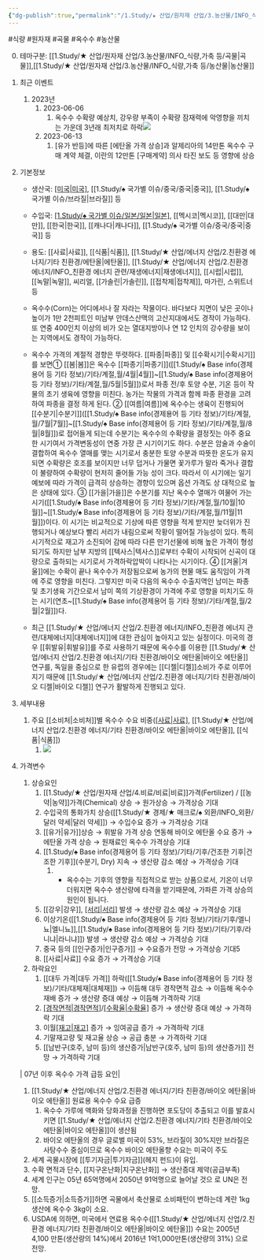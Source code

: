 ```yaml
---
{"dg-publish":true,"permalink":"/1.Study/★ 산업/원자재 산업/3.농산물/INFO_식량,가축 등/옥수수/","created":"2024-11-20T21:02:28.931+09:00","updated":"2025-06-26T15:34:14.292+09:00"}
---
```


#식량 #원자재 #곡물 #옥수수 #농산물 

0. 테마구분: [[1.Study/★ 산업/원자재 산업/3.농산물/INFO_식량,가축 등/곡물\|곡물]],[[1.Study/★ 산업/원자재 산업/3.농산물/INFO_식량,가축 등/농산물\|농산물]]

1. 최근 이벤트
	1. 2023년 
		1. 2023-06-06
			1. 옥수수 수확량 예상치, 강우량 부족이 수확량 잠재력에 악영향을 끼치는 가운데 3년래 최저치로 하락![](https://i.imgur.com/8z8pdrC.png)
		2. 2023-06-13
			1. [유가 반등]에 따른 [에탄올 가격 상승]과 알제리아의 14만톤 옥수수 구매 계약  체결, 이란의 12만톤 [구매계약] 의사 타진 보도 등 영향에 상승


1. 기본정보

	- 생산국: [[미국\|미국]](63%), [[1.Study/♠ 국가별 이슈/중국/중국\|중국]], [[1.Study/♠ 국가별 이슈/브라질\|브라질]] 등
	- 수입국: [[1.Study/♠ 국가별 이슈/일본/일본\|일본]](20%), [[멕시코\|멕시코]], [[대만\|대만]], [[한국\|한국]], [[캐나다\|캐나다]], [[1.Study/♠ 국가별 이슈/중국/중국\|중국]] 등
	- 용도: [[사료\|사료]], [[식품\|식품]], [[1.Study/★ 산업/에너지 산업/2.친환경 에너지/기타 친환경/에탄올\|에탄올]], [[1.Study/★ 산업/에너지 산업/2.친환경 에너지/INFO_친환경 에너지 관련/재생에너지\|재생에너지]], [[시럽\|시럽]], [[녹말\|녹말]], 씨리얼, [[가솔린\|가솔린]], [[접착제\|접착제]], 마가린, 스위트너 등

	- 옥수수(Corn)는 어디에서나 잘 자라는 작물이다. 바다보다 지면이 낮은 곳이나 높이가 1만 2천피트인 미남부 안데스산맥의 고산지대에서도 경작이 가능하다. 또 연중 400인치 이상의 비가 오는 열대지방이나 연 12 인치의 강수량을 보이는 지역에서도 경작이 가능하다. 
	- 옥수수 가격의 계절적 경향은 뚜렷하다. [[파종\|파종]] 및 [[수확시기\|수확시기]]를 보면① [[봄\|봄]]은 옥수수 [[파종기\|파종기]]([[1.Study/♠ Base info(경제용어 등 기타 정보)/기타/계절,월/4월\|4월]]~[[1.Study/♠ Base info(경제용어 등 기타 정보)/기타/계절,월/5월\|5월]])로서 파종 전/후 토양 수분, 기온 등이 작물의 초기 생육에 영향을 미친다. 농가는 작물의 가격과 함께 파종 환경을 고려하여 파종을 결정 하게 된다. ② [[여름\|여름]]에 옥수수는 생육이 진행되어 [[수분기\|수분기]]([[1.Study/♠ Base info(경제용어 등 기타 정보)/기타/계절,월/7월\|7월]]~[[1.Study/♠ Base info(경제용어 등 기타 정보)/기타/계절,월/8월\|8월]])로 접어들게 되는데 수분기는 옥수수의 수확량을 결정짓는 아주 중요한 시기여서 가격변동성이 연중 가장 큰 시기이기도 하다. 수분은 암술과 수술이 결합하여 옥수수 열매를 맺는 시기로서 충분한 토양 수분과 따뜻한 온도가 유지되면 수확량은 호조를 보이지만 너무 덥거나 가물면 꽃가루가 말라 죽거나 결합이 불량하여 수확량이 현저히 줄어들 가능 성이 크다. 따라서 이 시기에는 일기예보에 따라 가격이 급격히 상승하는 경향이 있으며 옵션 가격도 상 대적으로 높은 상태에 있다. ③ [[가을\|가을]]은 수분기를 지난 옥수수 열매가 여물어 가는 시기([[1.Study/♠ Base info(경제용어 등 기타 정보)/기타/계절,월/10월\|10월]]~[[1.Study/♠ Base info(경제용어 등 기타 정보)/기타/계절,월/11월\|11월]])이다. 이 시기는 비교적으로 기상에 따른 영향을 적게 받지만 늦더위가 진행되거나 예상보다 빨리 서리가 내림으로써 작황이 떨어질 가능성이 있다. 특히 시기적으로 재고가 소진되어 감에 따라 다른 만기선물에 비해 높은 가격이 형성되기도 하지만 남부 지방의 [[텍사스\|텍사스]]로부터 수확이 시작되어 신곡이 대량으로 출하되는 시기로서 가격하락압박이 나타나는 시기이다. ④ [[겨울\|겨울]]에는 수확이 끝나 옥수수가 저장됨으로써 농가의 현물 매도 움직임이 가격에 주로 영향을 미친다. 그렇지만 미국 다음의 옥수수 수출지역인 남미는 파종 및 초기생육 기간으로서 남미 쪽의 기상환경이 가격에 주로 영향을 미치기도 하는 시기(연초~[[1.Study/♠ Base info(경제용어 등 기타 정보)/기타/계절,월/2월\|2월]])다. 
	- 최근 [[1.Study/★ 산업/에너지 산업/2.친환경 에너지/INFO_친환경 에너지 관련/대체에너지\|대체에너지]]에 대한 관심이 높아지고 있는 실정이다. 미국의 경우 [[휘발유\|휘발유]]를 주로 사용하기 때문에 옥수수를 이용한 [[1.Study/★ 산업/에너지 산업/2.친환경 에너지/기타 친환경/바이오 에탄올\|바이오 에탄올]] 연구를, 독일을 중심으로 한 유럽의 경우에는 [[디젤\|디젤]]소비가 주로 이루어지기 때문에 [[1.Study/★ 산업/에너지 산업/2.친환경 에너지/기타 친환경/바이오 디젤\|바이오 디젤]] 연구가 활발하게 진행되고 있다.


1. 세부내용
	1. 주요 [[소비처\|소비처]]별 옥수수 수요 비중([[사료\|사료]](60%), [[1.Study/★ 산업/에너지 산업/2.친환경 에너지/기타 친환경/바이오 에탄올\|바이오 에탄올]], [[식품\|식품]])
		1. ![](https://i.imgur.com/DpufYoL.jpg)
		   
2. 가격변수
	1. 상승요인
		1. [[1.Study/★ 산업/원자재 산업/4.비료/비료\|비료]]가격(Fertilizer) / [[농약\|농약]]가격(Chemical) 상승 → 원가상승 → 가격상승 기대 
		2. 수입국의 통화가치 상승([[1.Study/★ 경제/★ 매크로/♠ 외환/INFO_외환/달러 약세\|달러 약세]]) → 수입수요 증가 → 가격상승 기대 
		3. [[유가\|유가]]상승  → 휘발유 가격 상승 연동해 바이오 에탄올 수요 증가 → 에탄올 가격 상승 → 원재료인 옥수수 가격상승 기대 
		4. [[1.Study/♠ Base info(경제용어 등 기타 정보)/기타/기후/건조한 기후\|건조한 기후]](수분기, Dry) 지속 → 생산량 감소 예상 → 가격상승 기대 
			1. - 옥수수는 기후의 영향을 직접적으로 받는 상품으로서, 기온이 너무 더워지면 옥수수 생산량에 타격을 받기때문에, 가파른 가격 상승의 원인이 됩니다.
		5. [[강우\|강우]], [[서리\|서리]](수확기) 발생 → 생산량 감소 예상 → 가격상승 기대 
		6. 이상기온([[1.Study/♠ Base info(경제용어 등 기타 정보)/기타/기후/엘니뇨\|엘니뇨]],[[1.Study/♠ Base info(경제용어 등 기타 정보)/기타/기후/라니냐\|라니냐]]) 발생 → 생산량 감소 예상 → 가격상승 기대 
		7. 중국 등의 [[인구증가\|인구증가]] → 수요증가 전망 → 가격상승 기대5
		8. [[사료\|사료]] 수요 증가 → 가격상승 기대
	2. 하락요인
		1. [[대두 가격\|대두 가격]] 하락([[1.Study/♠ Base info(경제용어 등 기타 정보)/기타/대체재\|대체재]]) → 이듬해 대두 경작면적 감소 → 이듬해 옥수수 재배 증가 → 생산량 증대 예상 → 이듬해 가격하락 기대 
		2. [[경작면적\|경작면적]](Area)/[[수확율\|수확율]](Yield) 증가 → 생산량 증대 예상 → 가격하락 기대 
		3. 이월[[재고\|재고]](Carry-in) 증가 → 잉여공급 증가 → 가격하락 기대 
		4. 기말재고량 및 재고율 상승 → 공급 충분 → 가격하락 기대 
		5. [[남반구(호주, 남미 등)의 생산증가\|남반구(호주, 남미 등)의 생산증가]] 전망 → 가격하락 기대

	| 07년 이후 옥수수 가격 급등 요인| 
	1) [[1.Study/★ 산업/에너지 산업/2.친환경 에너지/기타 친환경/바이오 에탄올\|바이오 에탄올]] 원료용 옥수수 수요 급증 
		1) 옥수수 가루에 액화와 당화과정을 진행하면 포도당이 추출되고 이를 발효시키면 [[1.Study/★ 산업/에너지 산업/2.친환경 에너지/기타 친환경/바이오 에탄올\|바이오 에탄올]]이 생산됨
		2) 바이오 에탄올의 경우 글로벌 미국이 53%, 브라질이 30%지만 브라질은 사탕수수 중심이므로 옥수수 바이오 에탄올향 수요는 미국이 주도
	2) 세계 곡물시장에 [[투기자금\|투기자금]](헤지 펀드)이 유입. 
	3) 수확 면적과 단수, [[지구온난화\|지구온난화]] → 생산증대 제약(공급부족)
	4) 세계 인구는 05년 65억명에서 2050년 91억명으로 늘어날 것으 로 UN은 전망. 
	5) [[소득증가\|소득증가]]하면 곡물에서 축산물로 소비패턴이 변하는데 계란 1kg 생산에 옥수수 3kg이 소요. 
	6) USDA에 의하면, 미국에서 연료용 옥수수([[1.Study/★ 산업/에너지 산업/2.친환경 에너지/기타 친환경/바이오 에탄올\|바이오 에탄올]]) 수요는 2005년 4,100 만톤(생산량의 14%)에서 2016년 1억1,000만톤(생산량의 31%) 으로 전망.